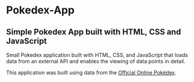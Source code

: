 # Pokedex-App

## Simple Pokedex App built with HTML, CSS and JavaScript

Small Pokedex application built with HTML, CSS, and JavaScript that loads
data from an external API and enables the viewing of data points in detail.

This application was built using data from the [Official Online Pokédex](https://www.pokemon.com/us/pokedex).
